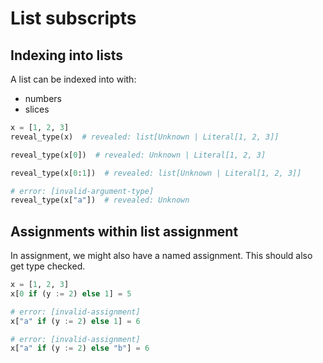 # List subscripts

## Indexing into lists

A list can be indexed into with:

- numbers
- slices

```py
x = [1, 2, 3]
reveal_type(x)  # revealed: list[Unknown | Literal[1, 2, 3]]

reveal_type(x[0])  # revealed: Unknown | Literal[1, 2, 3]

reveal_type(x[0:1])  # revealed: list[Unknown | Literal[1, 2, 3]]

# error: [invalid-argument-type]
reveal_type(x["a"])  # revealed: Unknown
```

## Assignments within list assignment

In assignment, we might also have a named assignment. This should also get type checked.

```py
x = [1, 2, 3]
x[0 if (y := 2) else 1] = 5

# error: [invalid-assignment]
x["a" if (y := 2) else 1] = 6

# error: [invalid-assignment]
x["a" if (y := 2) else "b"] = 6
```
